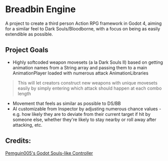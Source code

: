 # Breadbin Engine

A project to create a third person Action RPG framework in Godot 4, aiming for a similar feel to Dark Souls/Bloodborne, with a focus on being as easily extendible as possible.

## Project Goals

* Highly softcoded weapon movesets (a la Dark Souls II) based on getting animation names from a String array and passing them to a main AnimationPlayer loaded with numerous attack AnimationLibraries
> This will let creators construct new weapons with unique movesets easily by simply entering which attack should happen at each combo length
* Movement that feels as similar as possible to DS/BB
* AI customizable from Inspector by adjusting numerous chance values - e.g. how likely they are to deviate from their current target if hit by someone else, whether they're likely to stay nearby or roll away after attacking, etc.

## Credits:

[Pemguin005's Godot Souls-like Controller](https://github.com/pemguin005/Third-Person-Controller---Godot-Souls-like)
